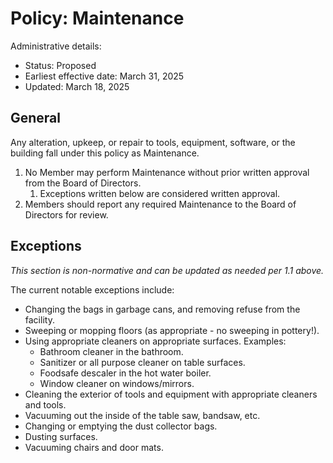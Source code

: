 # Policy: Maintenance

Administrative details:

* Status: Proposed
* Earliest effective date: March 31, 2025
* Updated: March 18, 2025

## General

Any alteration, upkeep, or repair to tools, equipment, software, or the building fall under this policy as Maintenance.

1. No Member may perform Maintenance without prior written approval from the Board of Directors.
   1. Exceptions written below are considered written approval.
2. Members should report any required Maintenance to the Board of Directors for review.

## Exceptions

*This section is non-normative and can be updated as needed per 1.1 above.*

The current notable exceptions include:

* Changing the bags in garbage cans, and removing refuse from the facility.
* Sweeping or mopping floors (as appropriate - no sweeping in pottery!).
* Using appropriate cleaners on appropriate surfaces. Examples:
  * Bathroom cleaner in the bathroom.
  * Sanitizer or all purpose cleaner on table surfaces.
  * Foodsafe descaler in the hot water boiler.
  * Window cleaner on windows/mirrors.
* Cleaning the exterior of tools and equipment with appropriate cleaners and tools.
* Vacuuming out the inside of the table saw, bandsaw, etc.
* Changing or emptying the dust collector bags.
* Dusting surfaces.
* Vacuuming chairs and door mats.

